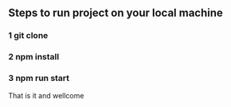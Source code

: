 ## Steps to run project on your local machine

### 1 git clone <URL of git project>

### 2 npm install

### 3 npm run start

That is it and wellcome
